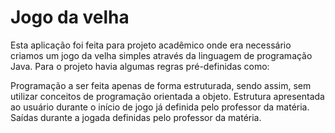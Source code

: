 # Jogo da velha
Esta aplicação foi feita para projeto acadêmico onde era necessário criamos um jogo da velha simples através da linguagem de programação Java. Para o projeto havia algumas regras pré-definidas como:

Programação a ser feita apenas de forma estruturada, sendo assim, sem utilizar conceitos de programação orientada a objeto.
Estrutura apresentada ao usuário durante o início de jogo já definida pelo professor da matéria.
Saídas durante a jogada definidas pelo professor da matéria.
